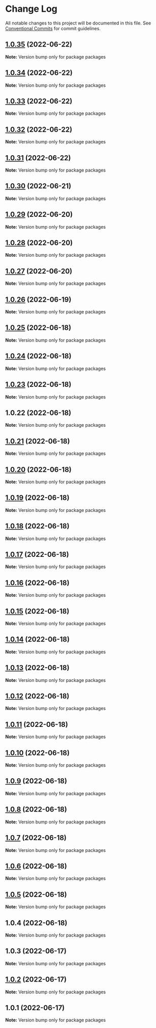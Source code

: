 # Change Log

All notable changes to this project will be documented in this file.
See [Conventional Commits](https://conventionalcommits.org) for commit guidelines.

## [1.0.35](https://github.com/Confrontend/monorepo/compare/Release_@confrontend/blog_v1.0.34...Release_@confrontend/blog_v1.0.35) (2022-06-22)

**Note:** Version bump only for package packages





## [1.0.34](https://github.com/Confrontend/monorepo/compare/Release_@confrontend/blog_v1.0.33...Release_@confrontend/blog_v1.0.34) (2022-06-22)

**Note:** Version bump only for package packages





## [1.0.33](https://github.com/Confrontend/monorepo/compare/Release_@confrontend/blog_v1.0.32...Release_@confrontend/blog_v1.0.33) (2022-06-22)

**Note:** Version bump only for package packages





## [1.0.32](https://github.com/Confrontend/monorepo/compare/Release_@confrontend/blog_v1.0.31...Release_@confrontend/blog_v1.0.32) (2022-06-22)

**Note:** Version bump only for package packages





## [1.0.31](https://github.com/Confrontend/monorepo/compare/Release_@confrontend/blog_v1.0.30...Release_@confrontend/blog_v1.0.31) (2022-06-22)

**Note:** Version bump only for package packages





## [1.0.30](https://github.com/Confrontend/monorepo/compare/Release_@confrontend/blog_v1.0.29...Release_@confrontend/blog_v1.0.30) (2022-06-21)

**Note:** Version bump only for package packages





## [1.0.29](https://github.com/Confrontend/monorepo/compare/Release_@confrontend/blog_v1.0.28...Release_@confrontend/blog_v1.0.29) (2022-06-20)

**Note:** Version bump only for package packages





## [1.0.28](https://github.com/Confrontend/monorepo/compare/Release_@confrontend/blog_v1.0.27...Release_@confrontend/blog_v1.0.28) (2022-06-20)

**Note:** Version bump only for package packages





## [1.0.27](https://github.com/Confrontend/monorepo/compare/Release_@confrontend/blog_v1.0.26...Release_@confrontend/blog_v1.0.27) (2022-06-20)

**Note:** Version bump only for package packages





## [1.0.26](https://github.com/Confrontend/monorepo/compare/Release_@confrontend/blog_v1.0.25...Release_@confrontend/blog_v1.0.26) (2022-06-19)

**Note:** Version bump only for package packages





## [1.0.25](https://github.com/Confrontend/monorepo/compare/Release_@confrontend/blog_v1.0.24...Release_@confrontend/blog_v1.0.25) (2022-06-18)

**Note:** Version bump only for package packages





## [1.0.24](https://github.com/Confrontend/monorepo/compare/Release_@confrontend/blog_v1.0.23...Release_@confrontend/blog_v1.0.24) (2022-06-18)

**Note:** Version bump only for package packages





## [1.0.23](https://github.com/Confrontend/monorepo/compare/Release_@confrontend/blog_v1.0.22...Release_@confrontend/blog_v1.0.23) (2022-06-18)

**Note:** Version bump only for package packages





## 1.0.22 (2022-06-18)

**Note:** Version bump only for package packages





## [1.0.21](https://github.com/Confrontend/monorepo/compare/Release_@confrontend/react-usa-data-charts_v1.0.20...Release_@confrontend/react-usa-data-charts_v1.0.21) (2022-06-18)

**Note:** Version bump only for package packages





## [1.0.20](https://github.com/Confrontend/monorepo/compare/Release_@confrontend/react-usa-data-charts_v1.0.19...Release_@confrontend/react-usa-data-charts_v1.0.20) (2022-06-18)

**Note:** Version bump only for package packages





## [1.0.19](https://github.com/Confrontend/monorepo/compare/Release_@confrontend/react-usa-data-charts_v1.0.18...Release_@confrontend/react-usa-data-charts_v1.0.19) (2022-06-18)

**Note:** Version bump only for package packages





## [1.0.18](https://github.com/Confrontend/monorepo/compare/Release_@confrontend/react-usa-data-charts_v1.0.17...Release_@confrontend/react-usa-data-charts_v1.0.18) (2022-06-18)

**Note:** Version bump only for package packages





## [1.0.17](https://github.com/Confrontend/monorepo/compare/Release_@confrontend/react-usa-data-charts_v1.0.16...Release_@confrontend/react-usa-data-charts_v1.0.17) (2022-06-18)

**Note:** Version bump only for package packages





## [1.0.16](https://github.com/Confrontend/monorepo/compare/Release_@confrontend/react-usa-data-charts_v1.0.15...Release_@confrontend/react-usa-data-charts_v1.0.16) (2022-06-18)

**Note:** Version bump only for package packages





## [1.0.15](https://github.com/Confrontend/monorepo/compare/Release_@confrontend/react-usa-data-charts_v1.0.14...Release_@confrontend/react-usa-data-charts_v1.0.15) (2022-06-18)

**Note:** Version bump only for package packages





## [1.0.14](https://github.com/Confrontend/monorepo/compare/Release_@confrontend/react-usa-data-charts_v1.0.13...Release_@confrontend/react-usa-data-charts_v1.0.14) (2022-06-18)

**Note:** Version bump only for package packages





## [1.0.13](https://github.com/Confrontend/monorepo/compare/Release_@confrontend/react-usa-data-charts_v1.0.12...Release_@confrontend/react-usa-data-charts_v1.0.13) (2022-06-18)

**Note:** Version bump only for package packages





## [1.0.12](https://github.com/Confrontend/monorepo/compare/Release_@confrontend/react-usa-data-charts_v1.0.11...Release_@confrontend/react-usa-data-charts_v1.0.12) (2022-06-18)

**Note:** Version bump only for package packages





## [1.0.11](https://github.com/Confrontend/monorepo/compare/Release_@confrontend/react-usa-data-charts_v1.0.10...Release_@confrontend/react-usa-data-charts_v1.0.11) (2022-06-18)

**Note:** Version bump only for package packages





## [1.0.10](https://github.com/Confrontend/monorepo/compare/Release_@confrontend/react-usa-data-charts_v1.0.9...Release_@confrontend/react-usa-data-charts_v1.0.10) (2022-06-18)

**Note:** Version bump only for package packages





## [1.0.9](https://github.com/Confrontend/monorepo/compare/Release_@confrontend/react-usa-data-charts_v1.0.8...Release_@confrontend/react-usa-data-charts_v1.0.9) (2022-06-18)

**Note:** Version bump only for package packages





## [1.0.8](https://github.com/Confrontend/monorepo/compare/Release_@confrontend/react-usa-data-charts_v1.0.7...Release_@confrontend/react-usa-data-charts_v1.0.8) (2022-06-18)

**Note:** Version bump only for package packages





## [1.0.7](https://github.com/Confrontend/monorepo/compare/Release_@confrontend/react-usa-data-charts_v1.0.6...Release_@confrontend/react-usa-data-charts_v1.0.7) (2022-06-18)

**Note:** Version bump only for package packages





## [1.0.6](https://github.com/Confrontend/monorepo/compare/Release_@confrontend/react-usa-data-charts_v1.0.5...Release_@confrontend/react-usa-data-charts_v1.0.6) (2022-06-18)

**Note:** Version bump only for package packages





## [1.0.5](https://github.com/Confrontend/monorepo/compare/Release_@confrontend/react-usa-data-charts_v1.0.4...Release_@confrontend/react-usa-data-charts_v1.0.5) (2022-06-18)

**Note:** Version bump only for package packages





## 1.0.4 (2022-06-18)

**Note:** Version bump only for package packages





## 1.0.3 (2022-06-17)

**Note:** Version bump only for package packages





## [1.0.2](https://github.com/Confrontend/monorepo/compare/v1.0.1...v1.0.2) (2022-06-17)

**Note:** Version bump only for package packages





## 1.0.1 (2022-06-17)

**Note:** Version bump only for package packages
